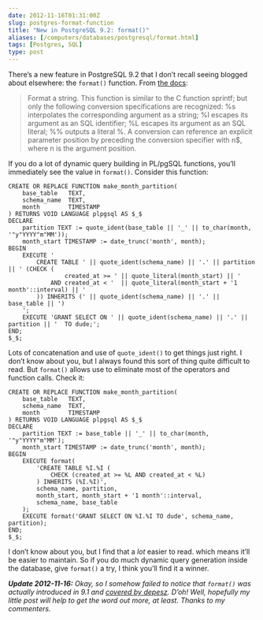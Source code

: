 ```yaml
--- 
date: 2012-11-16T01:31:00Z
slug: postgres-format-function
title: "New in PostgreSQL 9.2: format()"
aliases: [/computers/databases/postgresql/format.html]
tags: [Postgres, SQL]
type: post
---
```


There’s a new feature in PostgreSQL 9.2 that I don’t recall seeing blogged about
elsewhere: the `format()` function. From [the docs][]:

> Format a string. This function is similar to the C function sprintf; but only
> the following conversion specifications are recognized: %s interpolates the
> corresponding argument as a string; %I escapes its argument as an SQL
> identifier; %L escapes its argument as an SQL literal; %% outputs a literal %.
> A conversion can reference an explicit parameter position by preceding the
> conversion specifier with n$, where n is the argument position.

If you do a lot of dynamic query building in PL/pgSQL functions, you’ll
immediately see the value in `format()`. Consider this function:

``` plpgsql
CREATE OR REPLACE FUNCTION make_month_partition(
    base_table   TEXT,
    schema_name  TEXT,
    month        TIMESTAMP
) RETURNS VOID LANGUAGE plpgsql AS $_$
DECLARE
    partition TEXT := quote_ident(base_table || '_' || to_char(month, '"y"YYYY"m"MM'));
    month_start TIMESTAMP := date_trunc('month', month);
BEGIN
    EXECUTE '
        CREATE TABLE ' || quote_ident(schema_name) || '.' || partition || ' (CHECK (
                created_at >= ' || quote_literal(month_start) || '
            AND created_at < '  || quote_literal(month_start + '1 month'::interval) || '
        )) INHERITS (' || quote_ident(schema_name) || '.' || base_table || ')
    ';
    EXECUTE 'GRANT SELECT ON ' || quote_ident(schema_name) || '.' || partition || '  TO dude;';
END;
$_$;
```

Lots of concatenation and use of `quote_ident()` to get things just right. I
don’t know about you, but I always found this sort of thing quite difficult to
read. But `format()` allows use to eliminate most of the operators and function
calls. Check it:

``` plpgsql
CREATE OR REPLACE FUNCTION make_month_partition(
    base_table   TEXT,
    schema_name  TEXT,
    month        TIMESTAMP
) RETURNS VOID LANGUAGE plpgsql AS $_$
DECLARE
    partition TEXT := base_table || '_' || to_char(month, '"y"YYYY"m"MM');
    month_start TIMESTAMP := date_trunc('month', month);
BEGIN
    EXECUTE format(
        'CREATE TABLE %I.%I (
            CHECK (created_at >= %L AND created_at < %L)
        ) INHERITS (%I.%I)',
        schema_name, partition,
        month_start, month_start + '1 month'::interval,
        schema_name, base_table
    );
    EXECUTE format('GRANT SELECT ON %I.%I TO dude', schema_name, partition);
END;
$_$;
```

I don’t know about you, but I find that a *lot* easier to read. which means
it’ll be easier to maintain. So if you do much dynamic query generation inside
the database, give `format()` a try, I think you’ll find it a winner.

***Update 2012-11-16:** Okay, so I somehow failed to notice that `format()` was
actually introduced in 9.1 and [covered by depesz]. D’oh! Well, hopefully my
little post will help to get the word out more, at least. Thanks to my
commenters.*

  [the docs]: http://www.postgresql.org/docs/current/static/functions-string.html
  [covered by depesz]: http://www.depesz.com/2010/11/21/waiting-for-9-1-format/
